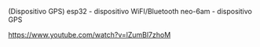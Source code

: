 (Dispositivo GPS)
esp32 - dispositivo WiFI/Bluetooth
neo-6am - dispositivo GPS

https://www.youtube.com/watch?v=lZumBl7zhoM
